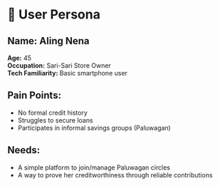 # 👤 User Persona

## Name: Aling Nena  
**Age:** 45  
**Occupation:** Sari-Sari Store Owner  
**Tech Familiarity:** Basic smartphone user

## Pain Points:
- No formal credit history
- Struggles to secure loans
- Participates in informal savings groups (Paluwagan)

## Needs:
- A simple platform to join/manage Paluwagan circles
- A way to prove her creditworthiness through reliable contributions
